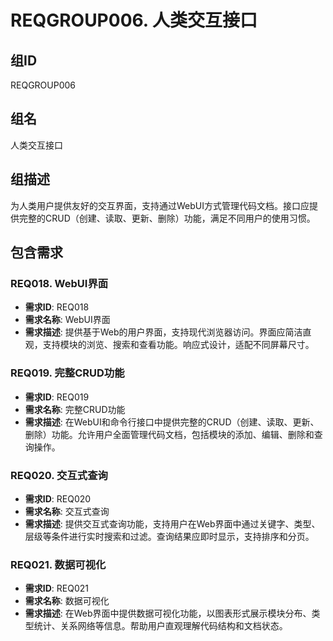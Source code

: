 # REQGROUP006. 人类交互接口

## 组ID
REQGROUP006

## 组名
人类交互接口

## 组描述
为人类用户提供友好的交互界面，支持通过WebUI方式管理代码文档。接口应提供完整的CRUD（创建、读取、更新、删除）功能，满足不同用户的使用习惯。

## 包含需求

### REQ018. WebUI界面
- **需求ID**: REQ018
- **需求名称**: WebUI界面
- **需求描述**: 提供基于Web的用户界面，支持现代浏览器访问。界面应简洁直观，支持模块的浏览、搜索和查看功能。响应式设计，适配不同屏幕尺寸。

### REQ019. 完整CRUD功能
- **需求ID**: REQ019
- **需求名称**: 完整CRUD功能
- **需求描述**: 在WebUI和命令行接口中提供完整的CRUD（创建、读取、更新、删除）功能。允许用户全面管理代码文档，包括模块的添加、编辑、删除和查询操作。

### REQ020. 交互式查询
- **需求ID**: REQ020
- **需求名称**: 交互式查询
- **需求描述**: 提供交互式查询功能，支持用户在Web界面中通过关键字、类型、层级等条件进行实时搜索和过滤。查询结果应即时显示，支持排序和分页。

### REQ021. 数据可视化
- **需求ID**: REQ021
- **需求名称**: 数据可视化
- **需求描述**: 在Web界面中提供数据可视化功能，以图表形式展示模块分布、类型统计、关系网络等信息。帮助用户直观理解代码结构和文档状态。